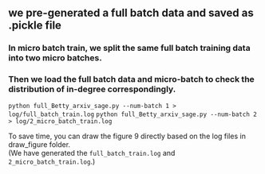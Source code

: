 ## we pre-generated a full batch data and saved as .pickle file
### In micro batch train, we split the same full batch training data into two micro batches.
###  Then we load the full batch data and micro-batch to check the distribution of in-degree correspondingly.
`python full_Betty_arxiv_sage.py --num-batch 1 > log/full_batch_train.log`
`python full_Betty_arxiv_sage.py --num-batch 2 > log/2_micro_batch_train.log`

To save time, you can draw the figure 9 directly based on the log files in draw_figure folder.  
(We have generated the `full_batch_train.log` and `2_micro_batch_train.log`.)  
